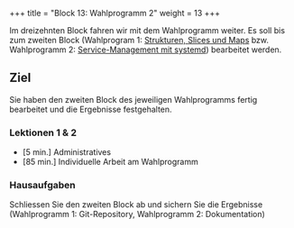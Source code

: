 +++
title = "Block 13: Wahlprogramm 2"
weight = 13
+++

Im dreizehnten Block fahren wir mit dem Wahlprogramm weiter. Es soll bis zum zweiten Block (Wahlprogram 1: [Strukturen, Slices und Maps](/wp1-go/go-2) bzw. Wahlprogramm 2: [Service-Management mit systemd](/wp2-nextcloud/systemd)) bearbeitet werden.

## Ziel

Sie haben den zweiten Block des jeweiligen Wahlprogramms fertig bearbeitet und die Ergebnisse festgehalten.

### Lektionen 1 & 2

- [5 min.] Administratives
- [85 min.] Individuelle Arbeit am Wahlprogramm

### Hausaufgaben

Schliessen Sie den zweiten Block ab und sichern Sie die Ergebnisse (Wahlprogramm 1: Git-Repository, Wahlprogramm 2: Dokumentation)
